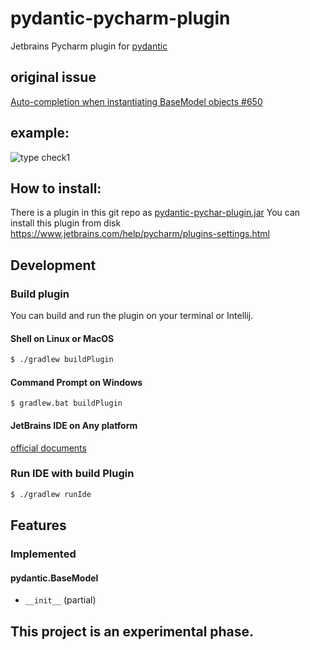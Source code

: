 # pydantic-pycharm-plugin
Jetbrains Pycharm plugin for [pydantic](https://github.com/samuelcolvin/pydantic)

## original issue
 [Auto-completion when instantiating BaseModel objects #650](https://github.com/samuelcolvin/pydantic/issues/650)

## example:
![type check1](https://raw.githubusercontent.com/koxudaxi/pydantic-pycharm-plugin/master/docs/typecheck1.png)

## How to install:
There is a plugin in this git repo as [pydantic-pychar-plugin.jar](https://github.com/koxudaxi/pydantic-pycharm-plugin/raw/master/pydantic-pycharm-plugin.jar) 
You can install this plugin from disk
https://www.jetbrains.com/help/pycharm/plugins-settings.html
 
## Development
### Build plugin
You can build and run the plugin on your terminal or Intellij.
#### Shell on Linux or MacOS 
```bash
$ ./gradlew buildPlugin
```

#### Command Prompt on Windows
```
$ gradlew.bat buildPlugin
```

#### JetBrains IDE on Any platform

[official documents](https://www.jetbrains.org/intellij/sdk/docs/basics/getting_started/using_dev_kit.html])

### Run IDE with build Plugin
```bash
$ ./gradlew runIde
```

## Features
### Implemented
#### pydantic.BaseModel
- `__init__` (partial)



## This project is an experimental phase.
